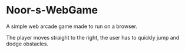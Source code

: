 # Noor-s-WebGame

A simple web arcade game made to run on a browser.

The player moves straight to the right, the user has to quickly jump and dodge obstacles. 
